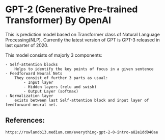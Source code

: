 # GPT-2 (Generative Pre-trained Transformer) By OpenAI
This is prediction model based on Transformer class of Natural Language Processing(NLP). Currently the latest version of GPT is GPT-3 released in last quarter of 2020.

This model consists of majorly 3 components:
    
    - Self-attention blocks
        Helps to identify the key points of focus in a given sentence
    - Feedforward Neural Nets
        They consist of further 3 parts as usual:
            - Input layer
            - Hidden layers (relu and swish)
            - Output Layer (softmax)
    - Normalization layer
        exists between last Self-attention block and input layer of feedforward neural net.

        

## References:
    https://rowlando13.medium.com/everything-gpt-2-0-intro-a82e1dd040ae